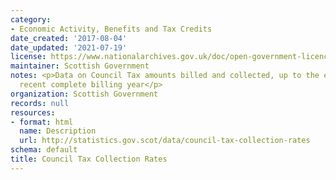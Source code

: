 ```yaml
---
category:
- Economic Activity, Benefits and Tax Credits
date_created: '2017-08-04'
date_updated: '2021-07-19'
license: https://www.nationalarchives.gov.uk/doc/open-government-licence/version/3/
maintainer: Scottish Government
notes: <p>Data on Council Tax amounts billed and collected, up to the end of the most
  recent complete billing year</p>
organization: Scottish Government
records: null
resources:
- format: html
  name: Description
  url: http://statistics.gov.scot/data/council-tax-collection-rates
schema: default
title: Council Tax Collection Rates
---
```

